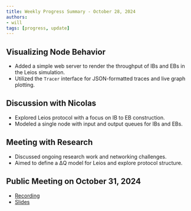 ```yaml
---
title: Weekly Progress Summary - October 28, 2024
authors:
- will
tags: [progress, update]
---
```


## Visualizing Node Behavior

- Added a simple web server to render the throughput of IBs and EBs in the Leios
  simulation.
- Utilized the `Tracer` interface for JSON-formatted traces and live graph
  plotting.

## Discussion with Nicolas

- Explored Leios protocol with a focus on IB to EB construction.
- Modeled a single node with input and output queues for IBs and EBs.

## Meeting with Research

- Discussed ongoing research work and networking challenges.
- Aimed to define a ΔQ model for Leios and explore protocol structure.

## Public Meeting on October 31, 2024

- [Recording](https://drive.google.com/file/d/12VE0__S0knHqXXpIVdXGWvDipK0g89p_/view?usp=sharing)
- [Slides](https://docs.google.com/presentation/d/1KgjJyP6yZyZKCGum3deoIyooYUOretA9W6dTtXv1fso/edit?usp=sharing)
